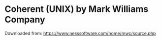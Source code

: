 # Coherent (UNIX) by Mark Williams Company

Downloaded from: https://www.nesssoftware.com/home/mwc/source.php

